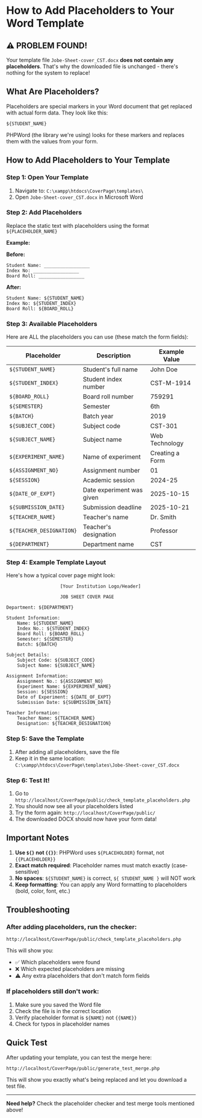# How to Add Placeholders to Your Word Template

## ⚠️ PROBLEM FOUND!

Your template file `Jobe-Sheet-cover_CST.docx` **does not contain any placeholders**. That's why the downloaded file is unchanged - there's nothing for the system to replace!

## What Are Placeholders?

Placeholders are special markers in your Word document that get replaced with actual form data. They look like this:

```
${STUDENT_NAME}
```

PHPWord (the library we're using) looks for these markers and replaces them with the values from your form.

## How to Add Placeholders to Your Template

### Step 1: Open Your Template
1. Navigate to: `C:\xampp\htdocs\CoverPage\templates\`
2. Open `Jobe-Sheet-cover_CST.docx` in Microsoft Word

### Step 2: Add Placeholders
Replace the static text with placeholders using the format `${PLACEHOLDER_NAME}`

**Example:**

**Before:**
```
Student Name: _________________
Index No: _________________
Board Roll: _________________
```

**After:**
```
Student Name: ${STUDENT_NAME}
Index No: ${STUDENT_INDEX}
Board Roll: ${BOARD_ROLL}
```

### Step 3: Available Placeholders

Here are ALL the placeholders you can use (these match the form fields):

| Placeholder | Description | Example Value |
|------------|-------------|---------------|
| `${STUDENT_NAME}` | Student's full name | John Doe |
| `${STUDENT_INDEX}` | Student index number | CST-M-1914 |
| `${BOARD_ROLL}` | Board roll number | 759291 |
| `${SEMESTER}` | Semester | 6th |
| `${BATCH}` | Batch year | 2019 |
| `${SUBJECT_CODE}` | Subject code | CST-301 |
| `${SUBJECT_NAME}` | Subject name | Web Technology |
| `${EXPERIMENT_NAME}` | Name of experiment | Creating a Form |
| `${ASSIGNMENT_NO}` | Assignment number | 01 |
| `${SESSION}` | Academic session | 2024-25 |
| `${DATE_OF_EXPT}` | Date experiment was given | 2025-10-15 |
| `${SUBMISSION_DATE}` | Submission deadline | 2025-10-21 |
| `${TEACHER_NAME}` | Teacher's name | Dr. Smith |
| `${TEACHER_DESIGNATION}` | Teacher's designation | Professor |
| `${DEPARTMENT}` | Department name | CST |

### Step 4: Example Template Layout

Here's how a typical cover page might look:

```
                    [Your Institution Logo/Header]

                    JOB SHEET COVER PAGE

Department: ${DEPARTMENT}

Student Information:
    Name: ${STUDENT_NAME}
    Index No.: ${STUDENT_INDEX}
    Board Roll: ${BOARD_ROLL}
    Semester: ${SEMESTER}
    Batch: ${BATCH}

Subject Details:
    Subject Code: ${SUBJECT_CODE}
    Subject Name: ${SUBJECT_NAME}

Assignment Information:
    Assignment No.: ${ASSIGNMENT_NO}
    Experiment Name: ${EXPERIMENT_NAME}
    Session: ${SESSION}
    Date of Experiment: ${DATE_OF_EXPT}
    Submission Date: ${SUBMISSION_DATE}

Teacher Information:
    Teacher Name: ${TEACHER_NAME}
    Designation: ${TEACHER_DESIGNATION}
```

### Step 5: Save the Template
1. After adding all placeholders, save the file
2. Keep it in the same location: `C:\xampp\htdocs\CoverPage\templates\Jobe-Sheet-cover_CST.docx`

### Step 6: Test It!
1. Go to `http://localhost/CoverPage/public/check_template_placeholders.php`
2. You should now see all your placeholders listed
3. Try the form again: `http://localhost/CoverPage/public/`
4. The downloaded DOCX should now have your form data!

## Important Notes

1. **Use `${}` not `{{}}`**: PHPWord uses `${PLACEHOLDER}` format, not `{{PLACEHOLDER}}`
2. **Exact match required**: Placeholder names must match exactly (case-sensitive)
3. **No spaces**: `${STUDENT_NAME}` is correct, `${ STUDENT_NAME }` will NOT work
4. **Keep formatting**: You can apply any Word formatting to placeholders (bold, color, font, etc.)

## Troubleshooting

### After adding placeholders, run the checker:
```
http://localhost/CoverPage/public/check_template_placeholders.php
```

This will show you:
- ✅ Which placeholders were found
- ❌ Which expected placeholders are missing
- ⚠️ Any extra placeholders that don't match form fields

### If placeholders still don't work:
1. Make sure you saved the Word file
2. Check the file is in the correct location
3. Verify placeholder format is `${NAME}` not `{{NAME}}`
4. Check for typos in placeholder names

## Quick Test

After updating your template, you can test the merge here:
```
http://localhost/CoverPage/public/generate_test_merge.php
```

This will show you exactly what's being replaced and let you download a test file.

---

**Need help?** Check the placeholder checker and test merge tools mentioned above!
